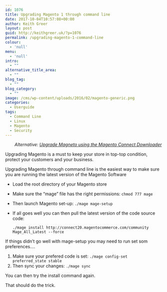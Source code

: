 ```yaml
---
id: 1076
title: Upgrading Magento 1 through command line
date: 2017-10-04T10:57:08+00:00
author: Keith Greer
layout: post
guid: http://keithgreer.uk/?p=1076
permalink: /upgrading-magento-1-command-line
colour:
  - 'null'
menu:
  - 'null'
intro:
  - ""
alternative_title_area:
  - ""
blog_tag:
  - ""
blog_category:
  - ""
image: /cms/wp-content/uploads/2016/02/magento-generic.png
categories:
  - Userguide
tags:
  - Command Line
  - Linux
  - Magento
  - Security
---
```

<p style="padding-left: 30px;">
  <em>Alternative: <a href="https://keithgreer.uk/upgrading-magento-1-magento-connect-downloader">Upgrade Magneto using the Magento Connect Downloader</a></em>
</p>

Upgrading Magento is a must to keep your store in top-top condition, protect your customers and your business.

Upgrading Magento through command line is the easiest way to make sure you are running the latest version of the Magento Software

  * Load the root directory of your Magento store
  * Make sure the &#8220;mage&#8221; file has the right permissions: `chmod 777 mage`
  * Then launch Magento set-up: `./mage mage-setup`
  * If all goes well you can then pull the latest version of the code source code:
  
    `./mage install http://connect20.magentocommerce.com/community Mage_All_Latest --force`

If things didn&#8217;t go well with mage-setup you may need to run set som preferences&#8230;.

  1. Make sure your prefered code is set: `./mage config-set preferred_state stable`
  2. Then sync your changes: `./mage sync`

You can then try the install command again.

That should do the trick.

&nbsp;